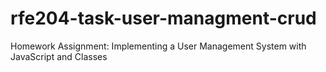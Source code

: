 # rfe204-task-user-managment-crud
 Homework Assignment: Implementing a User Management System with JavaScript and Classes
